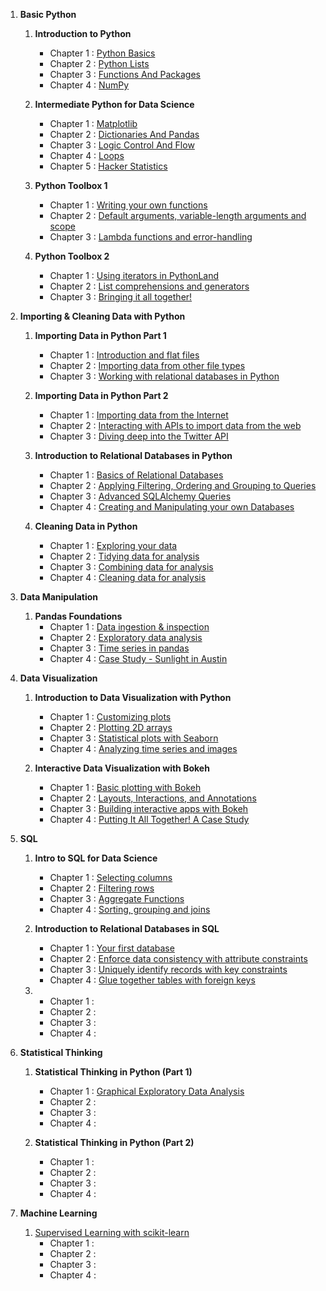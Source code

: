 1. __Basic Python__

    1. __Introduction to Python__
        * Chapter 1 : [Python Basics](https://hrkj-18.github.io/data-science-course/basic-python/introduction-to-python/python-basics/)
        * Chapter 2 : [Python Lists](https://hrkj-18.github.io/data-science-course/basic-python/introduction-to-python/python-lists/)
        * Chapter 3 : [Functions And Packages](https://hrkj-18.github.io/data-science-course/basic-python/introduction-to-python/functions-and-packages/)
        * Chapter 4 : [NumPy](https://hrkj-18.github.io/data-science-course/basic-python/introduction-to-python/numpy/)
        
    2. __Intermediate Python for Data Science__
        * Chapter 1 : [Matplotlib](https://hrkj-18.github.io/data-science-course/basic-python/intermediate-python-for-data-science/matplotlib/)
        * Chapter 2 : [Dictionaries And Pandas](https://hrkj-18.github.io/data-science-course/basic-python/intermediate-python-for-data-science/dictionaries-and-pandas/)
        * Chapter 3 : [Logic Control And Flow](https://hrkj-18.github.io/data-science-course/basic-python/intermediate-python-for-data-science/logic-control-flow%20and-filtering/)
        * Chapter 4 : [Loops](https://hrkj-18.github.io/data-science-course/basic-python/intermediate-python-for-data-science/loops/)
        * Chapter 5 : [Hacker Statistics](https://hrkj-18.github.io/data-science-course/basic-python/intermediate-python-for-data-science/hacker-statistics/)
        
    3. __Python Toolbox 1__
        * Chapter 1 : [Writing your own functions](https://hrkj-18.github.io/data-science-course/basic-python/python-data-science-toolbox-part-1/writing-your-own-functions/)
        * Chapter 2 : [Default arguments, variable-length arguments and scope](https://hrkj-18.github.io/data-science-course/basic-python/python-data-science-toolbox-part-1/default-arguments-variable-length-arguments-and-scope/)
        * Chapter 3 : [Lambda functions and error-handling](https://hrkj-18.github.io/data-science-course/basic-python/python-data-science-toolbox-part-1/lambda-functions-and-error-handling/)
        
    4. __Python Toolbox 2__
        * Chapter 1 : [Using iterators in PythonLand](https://hrkj-18.github.io/basic-python/python-data-science-toolbox-part-2/using-iterators-in-pythonland/)
        * Chapter 2 : [List comprehensions and generators](https://hrkj-18.github.io/basic-python/python-data-science-toolbox-part-2/list-comprehensions-and-generators/)
        * Chapter 3 : [Bringing it all together!](https://hrkj-18.github.io/basic-python/python-data-science-toolbox-part-2/bringing-it-all-together/)

2. __Importing & Cleaning Data with Python__

    1. __Importing Data in Python Part 1__
        * Chapter 1 : [Introduction and flat files](https://hrkj-18.github.io/data-science-course/importing-and-cleaning-data-with-python/importing-data-in-python-part-1/introduction-and-flat-files/)
        * Chapter 2 : [Importing data from other file types](https://hrkj-18.github.io/data-science-course/importing-and-cleaning-data-with-python/importing-data-in-python-part-1/importing-data-from-other-file-types/)
        * Chapter 3 : [Working with relational databases in Python](https://hrkj-18.github.io/data-science-course/importing-and-cleaning-data-with-python/importing-data-in-python-part-1/working-with-relational-databases-in-python/) 
        
    2. __Importing Data in Python Part 2__
        * Chapter 1 : [Importing data from the Internet](https://hrkj-18.github.io/data-science-course/importing-and-cleaning-data-with-python/importing-data-in-python-part-2/importing-data-from-the-internet/)
        * Chapter 2 : [Interacting with APIs to import data from the web](https://hrkj-18.github.io/data-science-course/importing-and-cleaning-data-with-python/importing-data-in-python-part-2/interacting-with-APIs-to-import-data-from-the-web/)
        * Chapter 3 : [Diving deep into the Twitter API](https://hrkj-18.github.io/data-science-course/importing-and-cleaning-data-with-python/importing-data-in-python-part-2/diving-deep-into-the-twitter-API/)  
        
    3. __Introduction to Relational Databases in Python__
        * Chapter 1 : [Basics of Relational Databases](https://hrkj-18.github.io/importing-and-cleaning-data-with-python/introduction-to-relational-databases-in-python/basics-of-relational-databases/)
        * Chapter 2 : [Applying Filtering, Ordering and Grouping to Queries](https://hrkj-18.github.io/importing-and-cleaning-data-with-python/introduction-to-relational-databases-in-python/applying-filtering-ordering-and-grouping-to-queries/)
        * Chapter 3 : [Advanced SQLAlchemy Queries](https://hrkj-18.github.io/importing-and-cleaning-data-with-python/introduction-to-relational-databases-in-python/advanced-sqlalchemy-queries/)
        * Chapter 4 : [Creating and Manipulating your own Databases](https://hrkj-18.github.io/importing-and-cleaning-data-with-python/introduction-to-relational-databases-in-python/creating-and-manipulating-your-own-databases/)
        
    4. __Cleaning Data in Python__
        * Chapter 1 : [Exploring your data](https://hrkj-18.github.io/data-science-course/importing-and-cleaning-data-with-python/cleaning-data-in-python/exploring-your-data/)
        * Chapter 2 : [Tidying data for analysis](https://hrkj-18.github.io/data-science-course/importing-and-cleaning-data-with-python/cleaning-data-in-python/tidying-data-for-analysis/)
        * Chapter 3 : [Combining data for analysis](https://hrkj-18.github.io/data-science-course/importing-and-cleaning-data-with-python/cleaning-data-in-python/combining-data-for-analysis/)
        * Chapter 4 : [Cleaning data for analysis](https://hrkj-18.github.io/data-science-course/importing-and-cleaning-data-with-python/cleaning-data-in-python/cleaning-data-for-analysis/)
        
3. __Data Manipulation__ 

    1. __Pandas Foundations__
        * Chapter 1 : [Data ingestion & inspection](https://hrkj-18.github.io/data-science-course/data-manipulation/pandas-foundation/data-ingestion-and-inspection/)
        * Chapter 2 : [Exploratory data analysis](https://hrkj-18.github.io/data-science-course/data-manipulation/pandas-foundation/exploratory-data-analysis/)
        * Chapter 3 : [Time series in pandas](https://hrkj-18.github.io/data-science-course/data-manipulation/pandas-foundation/time-series-in-pandas/)
        * Chapter 4 : [Case Study - Sunlight in Austin](https://hrkj-18.github.io/)
        
4. __Data Visualization__

    1. __Introduction to Data Visualization with Python__    
        * Chapter 1 : [Customizing plots](https://hrkj-18.github.io/data-science-course/data-visualization/introduction-to-data-visualization-with-python/customizing-plots/)
        * Chapter 2 : [Plotting 2D arrays](https://hrkj-18.github.io/data-science-course/data-visualization/introduction-to-data-visualization-with-python/plotting-2d-arrays/)
        * Chapter 3 : [Statistical plots with Seaborn](https://hrkj-18.github.io/data-science-course/data-visualization/introduction-to-data-visualization-with-python/statistical-plots-with-seaborn/)
        * Chapter 4 : [Analyzing time series and images](https://hrkj-18.github.io/data-science-course/data-visualization/introduction-to-data-visualization-with-python/)
        
    2. __Interactive Data Visualization with Bokeh__
        * Chapter 1 : [Basic plotting with Bokeh](https://hrkj-18.github.io/data-science-course/data-visualization/interactive-data-visualization-with-bokeh/basic-plotting-with-bokeh/)
        * Chapter 2 : [Layouts, Interactions, and Annotations](https://hrkj-18.github.io/data-science-course/data-visualization/interactive-data-visualization-with-bokeh/layouts-interactions-and-annotations)
        * Chapter 3 : [Building interactive apps with Bokeh](https://hrkj-18.github.io/data-science-course/data-visualization/interactive-data-visualization-with-bokeh/building-interactive-apps-with-bokeh/)
        * Chapter 4 : [Putting It All Together! A Case Study](https://hrkj-18.github.io/data-science-course/data-visualization/interactive-data-visualization-with-bokeh/putting-it-all-together-a-case-study/)    
    
5. __SQL__

    1. __Intro to SQL for Data Science__
        * Chapter 1 : [Selecting columns](https://hrkj-18.github.io/data-science-course/sql/intro-to-sql-for-data-science/selecting-columns/)
        * Chapter 2 : [Filtering rows](https://hrkj-18.github.io/data-science-course/sql/intro-to-sql-for-data-science/filtering-rows/)
        * Chapter 3 : [Aggregate Functions](https://hrkj-18.github.io/data-science-course/sql/intro-to-sql-for-data-science//aggregate-functions/)
        * Chapter 4 : [Sorting, grouping and joins](https://hrkj-18.github.io/data-science-course/sql/intro-to-sql-for-data-science/sorting-grouping-and-joins/)
    
    2. __Introduction to Relational Databases in SQL__
        * Chapter 1 : [Your first database](https://hrkj-18.github.io/data-science-course/sql/introduction-to-relational-databases-in-sql/your-first-database/)
        * Chapter 2 : [Enforce data consistency with attribute constraints](https://hrkj-18.github.io/data-science-course/sql/introduction-to-relational-databases-in-sql/enforce-data-consistency-with-attribute-constraints/)
        * Chapter 3 : [Uniquely identify records with key constraints](https://hrkj-18.github.io/data-science-course/sql/introduction-to-relational-databases-in-sql/uniquely-identify-records-with-key-constraints/)
        * Chapter 4 : [Glue together tables with foreign keys](https://hrkj-18.github.io/data-science-course/sql/introduction-to-relational-databases-in-sql/glue-together-tables-with-foreign-keys/)

    3. 
        * Chapter 1 : [](https://hrkj-18.github.io/data-science-course/sql/)
        * Chapter 2 : [](https://hrkj-18.github.io/data-science-course/sql/)
        * Chapter 3 : [](https://hrkj-18.github.io/data-science-course/sql//)
        * Chapter 4 : [](https://hrkj-18.github.io/data-science-course/sql/)

6. __Statistical Thinking__

    1. __Statistical Thinking in Python (Part 1)__
        * Chapter 1 : [Graphical Exploratory Data Analysis](https://hrkj-18.github.io/data-science-course/statistical-thinking/statistical-thinking-in-python-part-1/graphical-exploratory-data-analysis/)
        * Chapter 2 : [](https://hrkj-18.github.io/)
        * Chapter 3 : [](https://hrkj-18.github.io/)
        * Chapter 4 : [](https://hrkj-18.github.io/)
        
    2. __Statistical Thinking in Python (Part 2)__
        * Chapter 1 : [](https://hrkj-18.github.io/)
        * Chapter 2 : [](https://hrkj-18.github.io/)
        * Chapter 3 : [](https://hrkj-18.github.io/)
        * Chapter 4 : [](https://hrkj-18.github.io/)

7. __Machine Learning__

    1. [Supervised Learning with scikit-learn](https://hrkj-18.github.io/data-science-course/machine-learning/supervised-learning-with-scikit-learn/chapter-1/)
        * Chapter 1 : [](https://hrkj-18.github.io/)
        * Chapter 2 : [](https://hrkj-18.github.io/)
        * Chapter 3 : [](https://hrkj-18.github.io/)
        * Chapter 4 : [](https://hrkj-18.github.io/)
